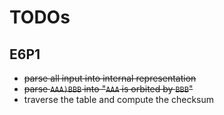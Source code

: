 # TODOs

## E6P1

- ~~parse all input into internal representation~~
- ~~parse `AAA)BBB` into "`AAA` is orbited by `BBB`"~~
- traverse the table and compute the checksum